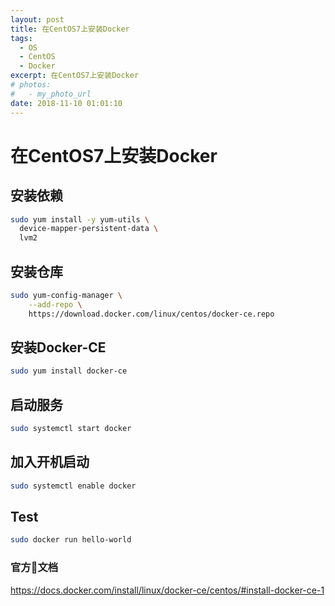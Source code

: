 ```yaml
---
layout: post
title: 在CentOS7上安装Docker
tags: 
  - OS
  - CentOS
  - Docker
excerpt: 在CentOS7上安装Docker
# photos:
#   - my_photo_url
date: 2018-11-10 01:01:10
---
```


# 在CentOS7上安装Docker

## 安装依赖

```sh
sudo yum install -y yum-utils \
  device-mapper-persistent-data \
  lvm2
```

## 安装仓库

```sh
sudo yum-config-manager \
    --add-repo \
    https://download.docker.com/linux/centos/docker-ce.repo
```

## 安装Docker-CE

```sh
sudo yum install docker-ce
```

## 启动服务

```sh
sudo systemctl start docker
```

## 加入开机启动

```sh
sudo systemctl enable docker
```

## Test

```sh
sudo docker run hello-world
```

### 官方文档

https://docs.docker.com/install/linux/docker-ce/centos/#install-docker-ce-1